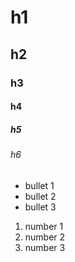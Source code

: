 # h1
## h2
### h3
#### h4
##### h5
###### h6

* bullet 1
* bullet 2
* bullet 3

1. number 1
2. number 2
3. number 3